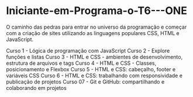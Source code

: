 # Iniciante-em-Programa-o-T6---ONE
O caminho das pedras para entrar no universo da programação e começar com a criação de sites utilizando as linguagens populares CSS, HTML e JavaScript.

Curso 1 - Lógica de programação com JavaScript
Curso 2 - Explore funções e listas
Curso 3 - HTML e CSS - ambientes de desenvolvimento, estrutura de arquivos e tags
Curso 4 - HTML e CSS - Classes, posicionamento e Flexbox
Curso 5 - HTML e CSS: cabeçalho, footer e variáveis CSS
Curso 6 - HTML e CSS: trabalhando com responsividade e publicação de projetos
Curso 07 - Git e GitHub: compartilhando e colaborando em projetos
